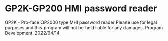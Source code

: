 # GP2K-GP200 HMI password reader
GP2K - Pro-face GP2000 type MHI password reader
Please use for legal purposes and this program will not be held liable for any damages.
Program Development.
2022/04/14
